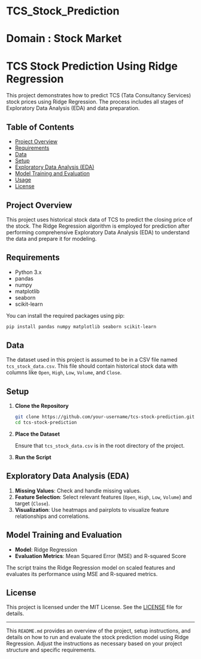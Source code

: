 # TCS_Stock_Prediction

# Domain : Stock Market

# TCS Stock Prediction Using Ridge Regression

This project demonstrates how to predict TCS (Tata Consultancy Services) stock prices using Ridge Regression. The process includes all stages of Exploratory Data Analysis (EDA) and data preparation.

## Table of Contents

- [Project Overview](#project-overview)
- [Requirements](#requirements)
- [Data](#data)
- [Setup](#setup)
- [Exploratory Data Analysis (EDA)](#exploratory-data-analysis-eda)
- [Model Training and Evaluation](#model-training-and-evaluation)
- [Usage](#usage)
- [License](#license)

## Project Overview

This project uses historical stock data of TCS to predict the closing price of the stock. The Ridge Regression algorithm is employed for prediction after performing comprehensive Exploratory Data Analysis (EDA) to understand the data and prepare it for modeling.

## Requirements

- Python 3.x
- pandas
- numpy
- matplotlib
- seaborn
- scikit-learn

You can install the required packages using pip:

```bash
pip install pandas numpy matplotlib seaborn scikit-learn
```

## Data

The dataset used in this project is assumed to be in a CSV file named `tcs_stock_data.csv`. This file should contain historical stock data with columns like `Open`, `High`, `Low`, `Volume`, and `Close`.

## Setup

1. **Clone the Repository**

   ```bash
   git clone https://github.com/your-username/tcs-stock-prediction.git
   cd tcs-stock-prediction
   ```

2. **Place the Dataset**

   Ensure that `tcs_stock_data.csv` is in the root directory of the project.

3. **Run the Script**


## Exploratory Data Analysis (EDA)

1. **Missing Values**: Check and handle missing values.
2. **Feature Selection**: Select relevant features (`Open`, `High`, `Low`, `Volume`) and target (`Close`).
3. **Visualization**: Use heatmaps and pairplots to visualize feature relationships and correlations.

## Model Training and Evaluation

- **Model**: Ridge Regression
- **Evaluation Metrics**: Mean Squared Error (MSE) and R-squared Score

The script trains the Ridge Regression model on scaled features and evaluates its performance using MSE and R-squared metrics.

## License

This project is licensed under the MIT License. See the [LICENSE](LICENSE) file for details.

---

This `README.md` provides an overview of the project, setup instructions, and details on how to run and evaluate the stock prediction model using Ridge Regression. Adjust the instructions as necessary based on your project structure and specific requirements.
